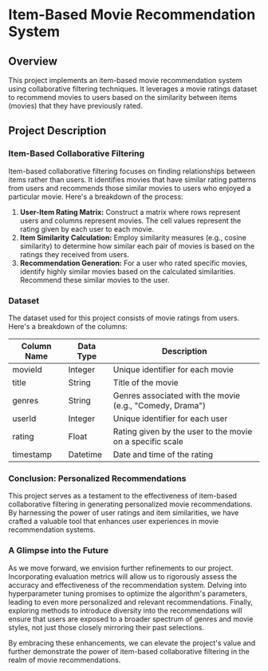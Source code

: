 # Item-Based Movie Recommendation System

## Overview

This project implements an item-based movie recommendation system using collaborative filtering techniques. It leverages a movie ratings dataset to recommend movies to users based on the similarity between items (movies) that they have previously rated.

## Project Description

### Item-Based Collaborative Filtering

Item-based collaborative filtering focuses on finding relationships between items rather than users. It identifies movies that have similar rating patterns from users and recommends those similar movies to users who enjoyed a particular movie. Here's a breakdown of the process:

1. **User-Item Rating Matrix:** Construct a matrix where rows represent users and columns represent movies. The cell values represent the rating given by each user to each movie.
2. **Item Similarity Calculation:** Employ similarity measures (e.g., cosine similarity) to determine how similar each pair of movies is based on the ratings they received from users.
3. **Recommendation Generation:** For a user who rated specific movies, identify highly similar movies based on the calculated similarities. Recommend these similar movies to the user.

### Dataset

The dataset used for this project consists of movie ratings from users. Here's a breakdown of the columns:

| Column Name | Data Type | Description |
|---|---|---|
| movieId | Integer | Unique identifier for each movie |
| title | String | Title of the movie |
| genres | String | Genres associated with the movie (e.g., "Comedy, Drama") |
| userId | Integer | Unique identifier for each user |
| rating | Float | Rating given by the user to the movie on a specific scale |
| timestamp | Datetime | Date and time of the rating |

### Conclusion: Personalized Recommendations
This project serves as a testament to the effectiveness of item-based collaborative filtering in generating personalized movie recommendations. By harnessing the power of user ratings and item similarities, we have crafted a valuable tool that enhances user experiences in movie recommendation systems.

### A Glimpse into the Future
As we move forward, we envision further refinements to our project. Incorporating evaluation metrics will allow us to rigorously assess the accuracy and effectiveness of the recommendation system. Delving into hyperparameter tuning promises to optimize the algorithm's parameters, leading to even more personalized and relevant recommendations. Finally, exploring methods to introduce diversity into the recommendations will ensure that users are exposed to a broader spectrum of genres and movie styles, not just those closely mirroring their past selections.

By embracing these enhancements, we can elevate the project's value and further demonstrate the power of item-based collaborative filtering in the realm of movie recommendations.
